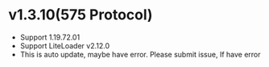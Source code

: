 # v1.3.10(575 Protocol)

- Support 1.19.72.01
- Support LiteLoader v2.12.0
- This is auto update, maybe have error. Please submit issue, If have error